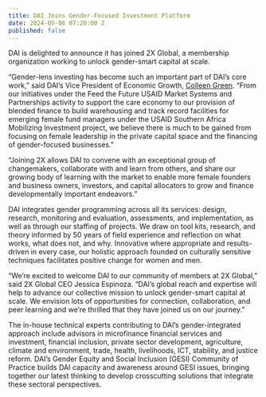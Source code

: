 ```yaml
---
title: DAI Joins Gender-Focused Investment Platform
date: 2024-05-06 07:20:00 Z
published: false
---
```


DAI is delighted to announce it has joined 2X Global, a membership organization working to unlock gender-smart capital at scale. 

“Gender-lens investing has become such an important part of DAI’s core work,” said DAI’s Vice President of Economic Growth, [Colleen Green](https://www.dai.com/who-we-are/our-team/colleen-green). “From our initiatives under the Feed the Future USAID Market Systems and Partnerships activity to support the care economy to our provision of blended finance to build warehousing and track record facilities for emerging female fund managers under the USAID Southern Africa Mobilizing Investment project, we believe there is much to be gained from focusing on female leadership in the private capital space and the financing of gender-focused businesses.” 

“Joining 2X allows DAI to convene with an exceptional group of changemakers, collaborate with and learn from others, and share our growing body of learning with the market to enable more female founders and business owners, investors, and capital allocators to grow and finance developmentally important endeavors.” 

DAI integrates gender programming across all its services: design, research, monitoring and evaluation, assessments, and implementation, as well as through our staffing of projects. We draw on tool kits, research, and theory informed by 50 years of field experience and reflection on what works, what does not, and why. Innovative where appropriate and results-driven in every case, our holistic approach founded on culturally sensitive techniques facilitates positive change for women and men.

“We’re excited to welcome DAI to our community of members at 2X Global,” said 2X Global CEO Jessica Espinoza. “DAI’s global reach and expertise will help to advance our collective mission to unlock gender-smart capital at scale. We envision lots of opportunities for connection, collaboration, and peer learning and we’re thrilled that they have joined us on our journey.”

The in-house technical experts contributing to DAI’s gender-integrated approach include advisors in microfinance financial services and investment, financial inclusion, private sector development, agriculture, climate and environment, trade, health, livelihoods, ICT, stability, and justice reform. DAI’s Gender Equity and Social Inclusion (GESI) Community of Practice builds DAI capacity and awareness around GESI issues, bringing together our latest thinking to develop crosscutting solutions that integrate these sectoral perspectives.